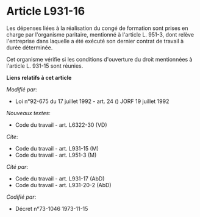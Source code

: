 # Article L931-16

Les dépenses liées à la réalisation du congé de formation sont prises en charge par l'organisme paritaire, mentionné à
l'article L. 951-3, dont relève l'entreprise dans laquelle a été exécuté son dernier contrat de travail à durée déterminée.

Cet organisme vérifie si les conditions d'ouverture du droit mentionnées à l'article L. 931-15 sont réunies.

**Liens relatifs à cet article**

_Modifié par_:

  - Loi n°92-675 du 17 juillet 1992 - art. 24 () JORF 19 juillet 1992

_Nouveaux textes_:

  - Code du travail - art. L6322-30 (VD)

_Cite_:

  - Code du travail - art. L931-15 (M)
  - Code du travail - art. L951-3 (M)

_Cité par_:

  - Code du travail - art. L931-17 (AbD)
  - Code du travail - art. L931-20-2 (AbD)

_Codifié par_:

  - Décret n°73-1046 1973-11-15
